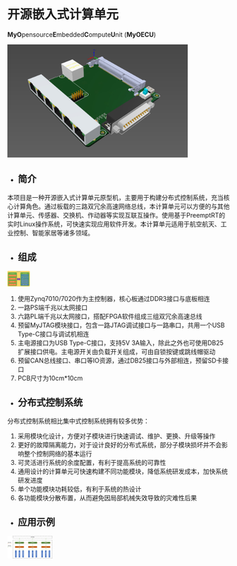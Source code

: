 # 开源嵌入式计算单元

**MyO**pensource**E**mbedded**C**ompute**U**nit (**MyOECU**)

<img src="./img/3DImg1.jpg" style="zoom:40%;" />

- ## 简介

本项目是一种开源嵌入式计算单元原型机，主要用于构建分布式控制系统，充当核心计算角色。通过板载的三路双冗余高速网络总线，本计算单元可以方便的与其他计算单元、传感器、交换机、作动器等实现互联互操作。使用基于PreemptRT的实时Linux操作系统，可快速实现应用软件开发。本计算单元适用于航空航天、工业控制、智能家居等诸多领域。

- ## 组成

<img src="./img/MyOECUConstitute.jpg" alt="MyOECUConstitute" style="zoom:5%;" />

1. 使用Zynq7010/7020作为主控制器，核心板通过DDR3接口与底板相连
2. 一路PS端千兆以太网接口
3. 六路PL端千兆以太网接口，搭配FPGA软件组成三组双冗余高速总线
4. 预留MyJTAG模块接口，包含一路JTAG调试接口与一路串口，共用一个USB Type-C接口与调试机相连
5. 主电源接口为USB Type-C接口，支持5V 3A输入，除此之外也可使用DB25扩展接口供电。主电源开关由负载开关组成，可由自锁按键或跳线帽驱动
6. 预留CAN总线接口、串口等IO资源，通过DB25接口与外部相连，预留SD卡接口
7. PCB尺寸为10cm*10cm

- ## 分布式控制系统

分布式控制系统相比集中式控制系统拥有较多优势：

1. 采用模块化设计，方便对子模块进行快速调试、维护、更换、升级等操作
2. 更好的故障隔离能力，对于设计良好的分布式系统，部分子模块损坏并不会影响整个控制网络的基本运行
3. 可灵活进行系统的余度配置，有利于提高系统的可靠性
4. 通用设计的计算单元可快速构建不同功能模块，降低系统研发成本，加快系统研发进度
5. 单个功能模块功耗较低，有利于系统的热设计
6. 各功能模块分散布置，从而避免因局部机械失效导致的灾难性后果

- ## 应用示例

<img src="./img/SystemArchitecture.jpg" alt="SystemArchitecture" style="zoom:10%;" />



